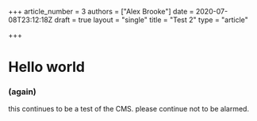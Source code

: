 +++
article_number = 3
authors = ["Alex Brooke"]
date = 2020-07-08T23:12:18Z
draft = true
layout = "single"
title = "Test 2"
type = "article"

+++
# Hello world

### (again)

this continues to be a test of the CMS. please continue not to be alarmed.